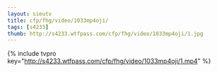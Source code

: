 ```yaml
--- 
layout: sieutv
title: cfp/fhg/video/1033mp4oji/
tags: [s4233]
thumb: http://s4233.wtfpass.com/cfp/fhg/video/1033mp4oji/1.jpg
---
```

{% include tvpro key="http://s4233.wtfpass.com/cfp/fhg/video/1033mp4oji/1.mp4" %} 

